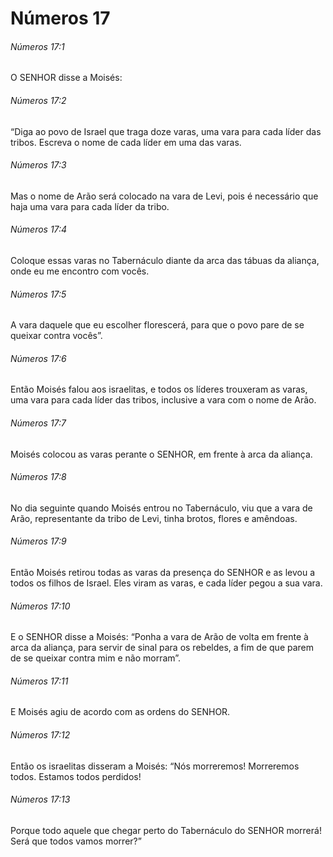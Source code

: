 # Números 17

###### Números 17:1

O SENHOR disse a Moisés:

###### Números 17:2

“Diga ao povo de Israel que traga doze varas, uma vara para cada líder das tribos. Escreva o nome de cada líder em uma das varas.

###### Números 17:3

Mas o nome de Arão será colocado na vara de Levi, pois é necessário que haja uma vara para cada líder da tribo.

###### Números 17:4

Coloque essas varas no Tabernáculo diante da arca das tábuas da aliança, onde eu me encontro com vocês.

###### Números 17:5

A vara daquele que eu escolher florescerá, para que o povo pare de se queixar contra vocês”.

###### Números 17:6

Então Moisés falou aos israelitas, e todos os líderes trouxeram as varas, uma vara para cada líder das tribos, inclusive a vara com o nome de Arão.

###### Números 17:7

Moisés colocou as varas perante o SENHOR, em frente à arca da aliança.

###### Números 17:8

No dia seguinte quando Moisés entrou no Tabernáculo, viu que a vara de Arão, representante da tribo de Levi, tinha brotos, flores e amêndoas.

###### Números 17:9

Então Moisés retirou todas as varas da presença do SENHOR e as levou a todos os filhos de Israel. Eles viram as varas, e cada líder pegou a sua vara.

###### Números 17:10

E o SENHOR disse a Moisés: “Ponha a vara de Arão de volta em frente à arca da aliança, para servir de sinal para os rebeldes, a fim de que parem de se queixar contra mim e não morram”.

###### Números 17:11

E Moisés agiu de acordo com as ordens do SENHOR.

###### Números 17:12

Então os israelitas disseram a Moisés: “Nós morreremos! Morreremos todos. Estamos todos perdidos!

###### Números 17:13

Porque todo aquele que chegar perto do Tabernáculo do SENHOR morrerá! Será que todos vamos morrer?”

